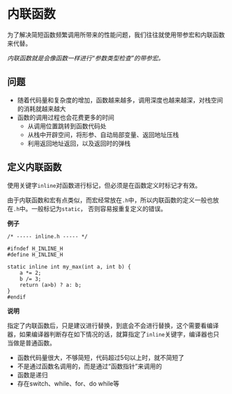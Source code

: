 # 内联函数

为了解决简短函数频繁调用所带来的性能问题，我们往往就使用带参宏和内联函数来代替。

*内联函数就是会像函数一样进行“参数类型检查”的带参宏。*

## 问题

- 随着代码量和复杂度的增加，函数越来越多，调用深度也越来越深，对栈空间的消耗就越来越大
- 函数的调用过程也会花费更多的时间
  - 从调用位置跳转到函数代码处
  - 从栈中开辟空间，将形参、自动局部变量、返回地址压栈
  - 利用返回地址返回，以及返回时的弹栈

## 定义内联函数

使用关键字`inline`对函数进行标记，但必须是在函数定义时标记才有效。

由于内联函数和宏有点类似，而宏经常放在`.h`中，所以内联函数的定义一般也放在`.h`中。一般标记为`static`， 否则容易报重复定义的错误。

**例子**

```
/* ----- inline.h ----- */

#ifndef H_INLINE_H
#define H_INLINE_H

static inline int my_max(int a, int b) {
    a *= 2;
    b /= 3;
    return (a>b) ? a: b;
}
#endif
```

**说明**

指定了内联函数后，只是建议进行替换，到底会不会进行替换，这个需要看编译器，如果编译器判断存在如下情况的话，就算指定了`inline`关键字，编译器也只当做是普通函数。

- 函数代码量很大，不够简短，代码超过5句以上时，就不简短了
- 不是通过函数名调用的，而是通过“函数指针”来调用的
- 函数是递归
- 存在switch、while、for、do while等
